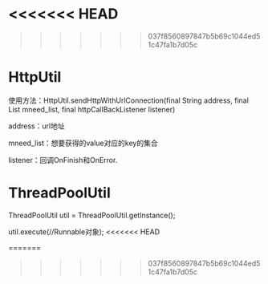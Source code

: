 <<<<<<< HEAD
=======

>>>>>>> 037f8560897847b5b69c1044ed51c47fa1b7d05c
# HttpUtil

使用方法：HttpUtil.sendHttpWithUrlConnection(final String address, final List<String> mneed_list, final httpCallBackListener listener)

address：url地址

mneed_list：想要获得的value对应的key的集合

listener：回调OnFinish和OnError.

# ThreadPoolUtil

ThreadPoolUtil util = ThreadPoolUtil.getInstance();

util.execute(//Runnable对象);
<<<<<<< HEAD

=======
>>>>>>> 037f8560897847b5b69c1044ed51c47fa1b7d05c
